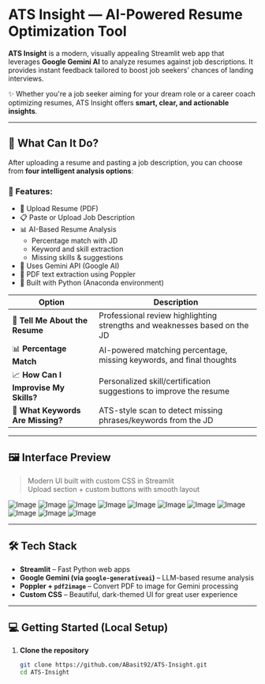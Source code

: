 # ATS Insight — AI-Powered Resume Optimization Tool

**ATS Insight** is a modern, visually appealing Streamlit web app that leverages **Google Gemini AI** to analyze resumes against job descriptions. It provides instant feedback tailored to boost job seekers' chances of landing interviews.

✨ Whether you're a job seeker aiming for your dream role or a career coach optimizing resumes, ATS Insight offers **smart, clear, and actionable insights**.

---

## 🧠 What Can It Do?

After uploading a resume and pasting a job description, you can choose from **four intelligent analysis options**:

### 🎯 Features:

- 📄 Upload Resume (PDF)
- 📋 Paste or Upload Job Description
- 📊 AI-Based Resume Analysis
  - Percentage match with JD
  - Keyword and skill extraction
  - Missing skills & suggestions
- 🧠 Uses Gemini API (Google AI)
- 📎 PDF text extraction using Poppler
- 🐍 Built with Python (Anaconda environment)

| Option | Description |
|--------|-------------|
| 🧾 **Tell Me About the Resume** | Professional review highlighting strengths and weaknesses based on the JD |
| 📊 **Percentage Match** | AI-powered matching percentage, missing keywords, and final thoughts |
| 📈 **How Can I Improvise My Skills?** | Personalized skill/certification suggestions to improve the resume |
| 🧩 **What Keywords Are Missing?** | ATS-style scan to detect missing phrases/keywords from the JD |

---

## 🖼️ Interface Preview

> Modern UI built with custom CSS in Streamlit  
> Upload section + custom buttons with smooth layout

![Image](https://github.com/user-attachments/assets/ab19a8dd-3d8a-4c1a-a07c-ff4864e0f45b)
![Image](https://github.com/user-attachments/assets/43cf2878-70a4-4d8c-9b6e-d285f039213a)
![Image](https://github.com/user-attachments/assets/7600b6e7-eb5f-475b-bdc1-9b29bcec6b85)
![Image](https://github.com/user-attachments/assets/7207b30c-10c2-4b29-96d1-2cddcaa86418)
![Image](https://github.com/user-attachments/assets/60559244-adbb-48f3-9bed-de6577dc6aa8)
![Image](https://github.com/user-attachments/assets/f3eb252b-0221-445a-be29-98810f6aed3c)
![Image](https://github.com/user-attachments/assets/208f4bd0-a787-405b-8b8f-6ce0d3f0d77b)
![Image](https://github.com/user-attachments/assets/8517cbd8-8e5a-40b0-aabd-50a9becd3897)
![Image](https://github.com/user-attachments/assets/b1026888-3c74-4453-92a2-bfafa2d7e91c)
![Image](https://github.com/user-attachments/assets/06681987-787a-4b08-838d-5aacdc940398)
![Image](https://github.com/user-attachments/assets/5707f577-6455-49ed-8be5-6f3fc118508c)

---

## 🛠 Tech Stack

- **Streamlit** – Fast Python web apps
- **Google Gemini (via `google-generativeai`)** – LLM-based resume analysis
- **Poppler + `pdf2image`** – Convert PDF to image for Gemini processing
- **Custom CSS** – Beautiful, dark-themed UI for great user experience

---

## 💻 Getting Started (Local Setup)

1. **Clone the repository**
   ```bash
   git clone https://github.com/ABasit92/ATS-Insight.git
   cd ATS-Insight



